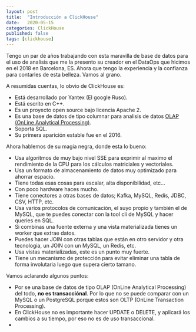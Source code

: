 ```yaml
---
layout: post
title:  "Introducción a ClickHouse"
date:   2020-05-15
categories: ClickHouse
published: false
tags: [clickhouse]
---
```


Tengo un par de años trabajando con esta maravilla de base de datos para el uso de analisis que me la presento su creador []() en el DataOps que hicimos en el 2018 en Barcelona, ES. Ahora que tengo la experiencia y la confianza para contarles de esta belleza. Vamos al grano.

A resumidas cuentas, lo obvio de ClickHouse es:

- Está desarrollado por Yantex (El google Ruso).
- Está escrito en C++.
- Es un proyecto open source bajo licencia Apache 2.
- Es una base de datos de tipo columnar para analisis de datos [OLAP (OnLine Analytical Processing)](https://en.wikipedia.org/wiki/Online_analytical_processing).
- Soporta SQL.
- Su primera aparición estable fue en el 2016.

Ahora hablemos de su magia negra, donde esta lo bueno:

- Usa algoritmos de muy bajo nivel SSE para exprimir al maximo el rendimiento de la CPU para los cálculos matriciales y vectoriales.
- Usa un formato de almacenamiento de datos muy optimizado para ahorrar espacio.
- Tiene todas esas cosas para escalar, alta disponibilidad, etc...
- Con poco hardware haces mucho.
- Tiene conectores a otras bases de datos; Kafka, MySQL, Redis, JDBC, CSV, HTTP, etc.
- Usa varios protocolos de comunicación, el suyo propio y también el de MySQL, que te puedes conectar con la tool cli de MySQL y hacer queries en SQL.
- Si combinas una fuente externa y una vista materializada tienes un worker que extrae datos.
- Puedes hacer JOIN con otras tablas que están en otro servidor y otra tecnologia, un JOIN con un MySQL, un Redis, etc.
- Usa vistas materializadas, este es un punto muy fuerte.
- Tiene un mecanismo de protección para evitar eliminar una tabla de forma involutaria luego que supera cierto tamano.

Vamos aclarando algunos puntos:

- Por se una base de datos de tipo OLAP (OnLine Analytical Processing) del todo, **no es transacciónal**. Por lo que no se puede comparar con un MySQL o un PostgreSQL porque estos son OLTP (OnLine Transaction Processing).
- En ClickHouse no es importante hacer UPDATE o DELETE, y aplicará los cambios a su tiempo, por eso no es de uso transaccional.
- 
